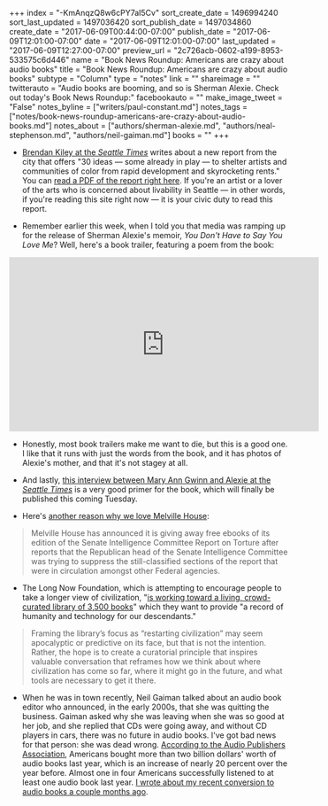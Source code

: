 +++
index = "-KmAnqzQ8w6cPY7aI5Cv"
sort_create_date = 1496994240
sort_last_updated = 1497036420
sort_publish_date = 1497034860
create_date = "2017-06-09T00:44:00-07:00"
publish_date = "2017-06-09T12:01:00-07:00"
date = "2017-06-09T12:01:00-07:00"
last_updated = "2017-06-09T12:27:00-07:00"
preview_url = "2c726acb-0602-a199-8953-533575c6d446"
name = "Book News Roundup: Americans are crazy about audio books"
title = "Book News Roundup: Americans are crazy about audio books"
subtype = "Column"
type = "notes"
link = ""
shareimage = ""
twitterauto = "Audio books are booming, and so is Sherman Alexie. Check out today's Book News Roundup:"
facebookauto = ""
make_image_tweet = "False"
notes_byline = ["writers/paul-constant.md"]
notes_tags = ["notes/book-news-roundup-americans-are-crazy-about-audio-books.md"]
notes_about = ["authors/sherman-alexie.md", "authors/neal-stephenson.md", "authors/neil-gaiman.md"]
books = ""
+++
* [Brendan Kiley at the *Seattle Times*](http://www.seattletimes.com/entertainment/theater/city-announces-30-ideas-to-protect-arts-and-culture-spaces-from-high-rent-displacement/) writes about a new report from the city that offers "30 ideas — some already in play — to shelter artists and communities of color from rapid development and skyrocketing rents." You can [read a PDF of the report right here](http://www.seattle.gov/Documents/Departments/Arts/Downloads/Space/CULTURAL%20SPACE%20REPORT.pdf). If you're an artist or a lover of the arts who is concerned about livability in Seattle — in other words, if you're reading this site right now — it is your civic duty to read this report.

* Remember earlier this week, when I told you that media was ramping up for the release of Sherman Alexie's memoir, *You Don't Have to Say You Love Me*? Well, here's a book trailer, featuring a poem from the book:

<iframe width="560" height="315" src="https://www.youtube.com/embed/DfU6pSLjZ7E?rel=0" frameborder="0" allowfullscreen></iframe>

* Honestly, most book trailers make me want to die, but this is a good one. I like that it runs with just the words from the book, and it has photos of Alexie's mother, and that it's not stagey at all.

* And lastly, [this interview between Mary Ann Gwinn and Alexie at the *Seattle Times*](http://www.seattletimes.com/entertainment/books/roller-coasters-on-parallel-tracks-sherman-alexie-on-life-with-his-late-mother/) is a very good primer for the book, which will finally be published this coming Tuesday.

* Here's [another reason why we love Melville House](https://www.mhpbooks.com/press-release-melville-house-offers-free-ebook-of-torture-report-after-senate-republicans-try-to-suppress-it/):

<blockquote>Melville House has announced it is giving away free ebooks of its edition of the Senate Intelligence Committee Report on Torture after reports that the Republican head of the Senate Intelligence Committee was trying to suppress the still-classified sections of the report that were in circulation amongst other Federal agencies.</blockquote>

* The Long Now Foundation, which is attempting to encourage people to take a longer view of civilization, "[is working toward a living, crowd-curated library of 3,500 books](http://blog.longnow.org/02017/06/07/how-can-we-create-a-manual-for-civilization/)" which they want to provide "a record of humanity and technology for our descendants."

<blockquote>Framing the library’s focus as “restarting civilization” may seem apocalyptic or predictive on its face, but that is not the intention. Rather, the hope is to create a curatorial principle that inspires valuable conversation that reframes how we think about where civilization has come so far, where it might go in the future, and what tools are necessary to get it there.</blockquote>

* When he was in town recently, Neil Gaiman talked about an audio book editor who announced, in the early 2000s, that she was quitting the business. Gaiman asked why she was leaving when she was so good at her job, and she replied that CDs were going away, and without CD players in cars, there was no future in audio books. I've got bad news for that person: she was dead wrong. [According to the Audio Publishers Association](https://the-digital-reader.com/2017/06/07/audiobook-sales-18-2-2016-2-1-billion/), Americans bought more than two billion dollars' worth of audio books last year, which is an increase of nearly 20 percent over the year before. Almost one in four Americans successfully listened to at least one audio book last year. [I wrote about my recent conversion to audio books a couple months ago](http://www.seattlereviewofbooks.com/reviews/with-a-single-step/).